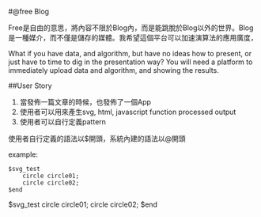 #@free Blog

Free是自由的意思，將內容不限於Blog內，而是能跳脫於Blog以外的世界。Blog是一種媒介，而不僅是儲存的媒體。我希望這個平台可以加速演算法的應用廣度，

What if you have data, and algorithm, but have no ideas how to present, or just have to time to dig in the presentation way? You will need a platform to immediately upload data and algorithm, and showing the results. 


##User Story
1. 當發佈一篇文章的時候，也發佈了一個App
2. 使用者可以用來產生svg, html, javascript function processed output
3. 使用者可以自行定義pattern

使用者自行定義的語法以$開頭，系統內建的語法以@開頭

example:

    $svg_test
        circle circle01;
        circle circle02;
    $end

$svg_test
    circle circle01;
    circle circle02;
$end